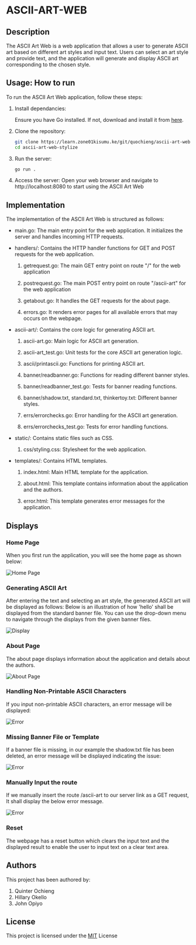# ASCII-ART-WEB
## Description
The ASCII Art Web is a web application that allows a user to generate ASCII art based on different art styles and input text. Users can select an art style and provide text, and the application will generate and display ASCII art corresponding to the chosen style.
## Usage: How to run
To run the ASCII Art Web application, follow these steps:
1. Install dependancies:

    Ensure you have Go installed. If not, download and install it from [here](https://go.dev/doc/install).

2. Clone the repository:
    ```bash
    git clone https://learn.zone01kisumu.ke/git/quochieng/ascii-art-web-stylize.git
    cd ascii-art-web-stylize
    ```
3. Run the server:
    ```bash
    go run .
    ```
4. Access the server:
    Open your web browser and navigate to http://localhost:8080 to start using the ASCII Art Web


## Implementation
The implementation of the ASCII Art Web is structured as follows:

* main.go: The main entry point for the web application. It initializes the server and handles incoming HTTP requests.

* handlers/: Contains the HTTP handler functions for GET and POST requests for the web application.
    1. getrequest.go: The main GET entry point on route "/" for the web application

    2. postrequest.go: The main POST entry point on route "/ascii-art" for the web application

    3. getabout.go: It handles the GET requests for the about page.

    4. errors.go: It renders error pages for all available errors that may occurs on the webpage.

* ascii-art/: Contains the core logic for generating ASCII art.

    1. ascii-art.go: Main logic for ASCII art generation.

    2. ascii-art_test.go: Unit tests for the core ASCII art generation logic.

    3. ascii/printascii.go: Functions for printing ASCII art.

    4. banner/readbanner.go: Functions for reading different banner styles.

    5. banner/readbanner_test.go: Tests for banner reading functions.

    6. banner/shadow.txt, standard.txt, thinkertoy.txt: Different banner styles.

    7. errs/errorchecks.go: Error handling for the ASCII art generation.

    8. errs/errorchecks_test.go: Tests for error handling functions.

    


* static/: Contains static files such as CSS.

    1. css/styling.css: Stylesheet for the web application.


* templates/: Contains HTML templates.

    1. index.html: Main HTML template for the application.

    2. about.html: This template contains information about the application and the authors.

    3. error.html: This template generates error messages for the application.

## Displays
### Home Page

When you first run the application, you will see the home page as shown below:

![Home Page](images/homepage.png)


### Generating ASCII Art

After entering the text and selecting an art style, the generated ASCII art will be displayed as follows: Below is an illustration of how 'hello' shall be displayed from the standard banner file. You can use the drop-down menu to navigate through the displays from the given banner files.

![Display](images/hello_standard.png)

### About Page

The about page displays information about the application and details about the authors.

![About Page](images/About_page.png)
### Handling Non-Printable ASCII Characters

If you input non-printable ASCII characters, an error message will be displayed:

![Error](images/400_badrequest.png)

### Missing Banner File or Template

If a banner file is missing, in our example the shadow.txt file has been deleted, an error message will be displayed indicating the issue:

![Error](images/fileNotfound.png)


### Manually Input the route

If we manually insert the route /ascii-art to our server link as a GET request, It shall display the below error message.

![Error](images/405_error.png)

### Reset

The webpage has a reset button which clears the input text and the displayed result to enable the user to input text on a clear text area.

## Authors
This project has been authored by:
1. Quinter Ochieng 
2. Hillary Okello
3. John Opiyo
## License
This project is licensed under the [MIT](LICENSE) License
